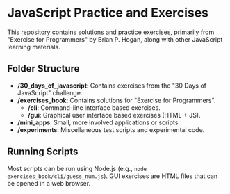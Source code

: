 # JavaScript Practice and Exercises

This repository contains solutions and practice exercises, primarily from "Exercise for Programmers" by Brian P. Hogan, along with other JavaScript learning materials.

## Folder Structure

- **/30_days_of_javascript**: Contains exercises from the "30 Days of JavaScript" challenge.
- **/exercises_book**: Contains solutions for "Exercise for Programmers".
    - **/cli**: Command-line interface based exercises.
    - **/gui**: Graphical user interface based exercises (HTML + JS).
- **/mini_apps**: Small, more involved applications or scripts.
- **/experiments**: Miscellaneous test scripts and experimental code.

## Running Scripts
Most scripts can be run using Node.js (e.g., `node exercises_book/cli/guess_num.js`). GUI exercises are HTML files that can be opened in a web browser.
